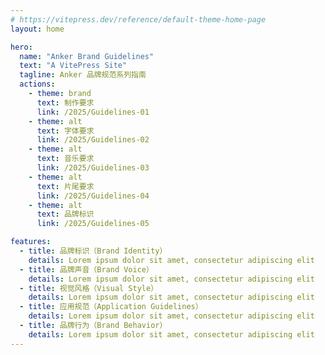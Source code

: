 ```yaml
---
# https://vitepress.dev/reference/default-theme-home-page
layout: home

hero:
  name: "Anker Brand Guidelines"
  text: "A VitePress Site"
  tagline: Anker 品牌规范系列指南
  actions:
    - theme: brand
      text: 制作要求
      link: /2025/Guidelines-01
    - theme: alt
      text: 字体要求
      link: /2025/Guidelines-02
    - theme: alt
      text: 音乐要求
      link: /2025/Guidelines-03
    - theme: alt
      text: 片尾要求
      link: /2025/Guidelines-04
    - theme: alt
      text: 品牌标识
      link: /2025/Guidelines-05

features:
  - title: 品牌标识（Brand Identity）
    details: Lorem ipsum dolor sit amet, consectetur adipiscing elit
  - title: 品牌声音（Brand Voice）
    details: Lorem ipsum dolor sit amet, consectetur adipiscing elit
  - title: 视觉风格（Visual Style）
    details: Lorem ipsum dolor sit amet, consectetur adipiscing elit
  - title: 应用规范（Application Guidelines）
    details: Lorem ipsum dolor sit amet, consectetur adipiscing elit
  - title: 品牌行为（Brand Behavior）
    details: Lorem ipsum dolor sit amet, consectetur adipiscing elit
---
```


